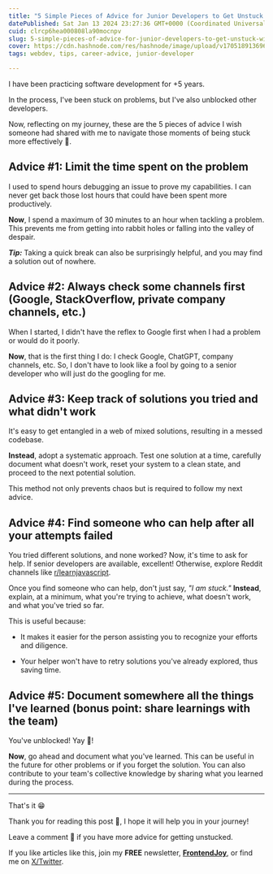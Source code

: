 ```yaml
---
title: "5 Simple Pieces of Advice for Junior Developers to Get Unstuck Without Looking Or Feeling Foolish 🙈"
datePublished: Sat Jan 13 2024 23:27:36 GMT+0000 (Coordinated Universal Time)
cuid: clrcp6hea000808la90mocnpv
slug: 5-simple-pieces-of-advice-for-junior-developers-to-get-unstuck-without-looking-or-feeling-foolish
cover: https://cdn.hashnode.com/res/hashnode/image/upload/v1705189136968/ef2c8e92-d55d-4a16-a033-e6bf1be02393.jpeg
tags: webdev, tips, career-advice, junior-developer

---
```


I have been practicing software development for +5 years.

In the process, I've been stuck on problems, but I've also unblocked other developers.

Now, reflecting on my journey, these are the 5 pieces of advice I wish someone had shared with me to navigate those moments of being stuck more effectively 🧠.

## Advice #1: Limit the time spent on the problem

I used to spend hours debugging an issue to prove my capabilities. I can never get back those lost hours that could have been spent more productively.

**Now**, I spend a maximum of 30 minutes to an hour when tackling a problem. This prevents me from getting into rabbit holes or falling into the valley of despair.

**_Tip:_** Taking a quick break can also be surprisingly helpful, and you may find a solution out of nowhere.

## Advice #2: Always check some channels first (Google, StackOverflow, private company channels, etc.)

When I started, I didn't have the reflex to Google first when I had a problem or would do it poorly.

**Now**, that is the first thing I do: I check Google, ChatGPT, company channels, etc. So, I don't have to look like a fool by going to a senior developer who will just do the googling for me.

## Advice #3: Keep track of solutions you tried and what didn't work

It's easy to get entangled in a web of mixed solutions, resulting in a messed codebase.

**Instead**, adopt a systematic approach. Test one solution at a time, carefully document what doesn't work, reset your system to a clean state, and proceed to the next potential solution.

This method not only prevents chaos but is required to follow my next advice.

## Advice #4: Find someone who can help after all your attempts failed

You tried different solutions, and none worked? Now, it's time to ask for help. If senior developers are available, excellent! Otherwise, explore Reddit channels like [r/learnjavascript](https://www.reddit.com/r/learnjavascript/).

Once you find someone who can help, don't just say, _"I am stuck."_ **Instead**, explain, at a minimum, what you're trying to achieve, what doesn't work, and what you've tried so far.

This is useful because:

- It makes it easier for the person assisting you to recognize your efforts and diligence.

- Your helper won't have to retry solutions you've already explored, thus saving time.

## Advice #5: Document somewhere all the things I've learned (bonus point: share learnings with the team)

You've unblocked! Yay 🎉!

**Now**, go ahead and document what you've learned. This can be useful in the future for other problems or if you forget the solution. You can also contribute to your team's collective knowledge by sharing what you learned during the process.

---

That's it 😁

Thank you for reading this post 🙏, I hope it will help you in your journey!

Leave a comment 📩 if you have more advice for getting unstucked.

If you like articles like this, join my **FREE** newsletter, **[FrontendJoy](https://frontendjoy.substack.com/)**, or find me on [X/Twitter](https://twitter.com/_ndeyefatoudiop).

